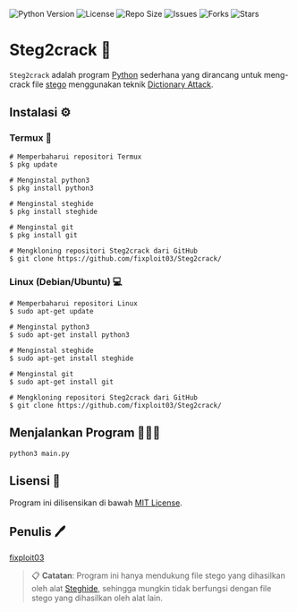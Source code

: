 ![Python Version](https://img.shields.io/badge/python-3.x-blue)
![License](https://img.shields.io/badge/license-MIT-green)
![Repo Size](https://img.shields.io/github/repo-size/fixploit03/steg2crack)
![Issues](https://img.shields.io/github/issues/fixploit03/steg2crack)
![Forks](https://img.shields.io/github/forks/fixploit03/steg2crack)
![Stars](https://img.shields.io/github/stars/fixploit03/steg2crack)

# Steg2crack :closed_lock_with_key:

`Steg2crack` adalah program [Python](https://python.org) sederhana yang dirancang untuk meng-crack file [stego](https://www.kajianpustaka.com/2017/09/sejarah-prinsip-kerja-teknik-steganografi.html?m=1) menggunakan teknik [Dictionary Attack](https://www.asdf.id/definisi-dictionary-attack-adalah/).

## Instalasi :gear:

### Termux :iphone:

```
# Memperbaharui repositori Termux 
$ pkg update

# Menginstal python3 
$ pkg install python3

# Menginstal steghide 
$ pkg install steghide

# Menginstal git
$ pkg install git

# Mengkloning repositori Steg2crack dari GitHub
$ git clone https://github.com/fixploit03/Steg2crack/
```

### Linux (Debian/Ubuntu) :computer:

```
# Memperbaharui repositori Linux 
$ sudo apt-get update

# Menginstal python3 
$ sudo apt-get install python3

# Menginstal steghide 
$ sudo apt-get install steghide

# Menginstal git
$ sudo apt-get install git

# Mengkloning repositori Steg2crack dari GitHub
$ git clone https://github.com/fixploit03/Steg2crack/
```

## Menjalankan Program 👨🏾‍💻

```
python3 main.py
```

## Lisensi :scroll:

Program ini dilisensikan di bawah [MIT License](https://github.com/fixploit03/steg2crack/blob/main/LICENSE).

## Penulis :pen:

[fixploit03](https://github.com/fixploit03)

> :clipboard: **Catatan**: Program ini hanya mendukung file stego yang dihasilkan oleh alat [Steghide](https://steghide.sourceforge.net/), sehingga mungkin tidak berfungsi dengan file stego yang dihasilkan oleh alat lain.
